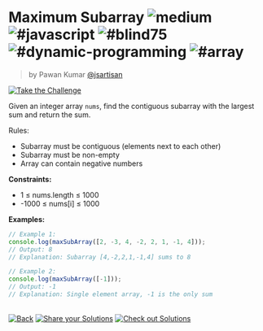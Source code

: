<!--info-header-start--><h1>Maximum Subarray <img src="https://img.shields.io/badge/-medium-d9901a" alt="medium"/> <img src="https://img.shields.io/badge/-%23javascript-999" alt="#javascript"/> <img src="https://img.shields.io/badge/-%23blind75-999" alt="#blind75"/> <img src="https://img.shields.io/badge/-%23dynamic--programming-999" alt="#dynamic-programming"/> <img src="https://img.shields.io/badge/-%23array-999" alt="#array"/></h1><blockquote><p>by Pawan Kumar <a href="https://github.com/jsartisan" target="_blank">@jsartisan</a></p></blockquote><p><a href="https://frontend-challenges.com/challenges/307-maximum-subarray" target="_blank"><img src="https://img.shields.io/badge/-Take%20the%20Challenge-0d99ff?logo=javascript&logoColor=white" alt="Take the Challenge"/></a> </p><!--info-header-end-->

Given an integer array `nums`, find the contiguous subarray with the largest sum and return the sum.

Rules:

- Subarray must be contiguous (elements next to each other)
- Subarray must be non-empty
- Array can contain negative numbers

**Constraints:**

- 1 ≤ nums.length ≤ 1000
- -1000 ≤ nums[i] ≤ 1000

**Examples:**

```typescript
// Example 1:
console.log(maxSubArray([2, -3, 4, -2, 2, 1, -1, 4]));
// Output: 8
// Explanation: Subarray [4,-2,2,1,-1,4] sums to 8

// Example 2:
console.log(maxSubArray([-1]));
// Output: -1
// Explanation: Single element array, -1 is the only sum
```

<!--info-footer-start--><br><a href="../../README.md" target="_blank"><img src="https://img.shields.io/badge/-Back-grey" alt="Back"/></a> <a href="https://github.com/jsartisan/frontend-challenges/issues/new?template=answer.md&labels=answer,307,undefined&title=307%20-%20Maximum%20Subarray%20-%20undefined&body=" target="_blank"><img src="https://img.shields.io/badge/-Share%20your%20Solutions-teal" alt="Share your Solutions"/></a> <a href="https://github.com/jsartisan/frontend-challenges/issues?q=label%3A307+label%3Aanswer+sort%3Areactions-%2B1-desc" target="_blank"><img src="https://img.shields.io/badge/-Check%20out%20Solutions-de5a77?logo=awesome-lists&logoColor=white" alt="Check out Solutions"/></a> <!--info-footer-end-->
